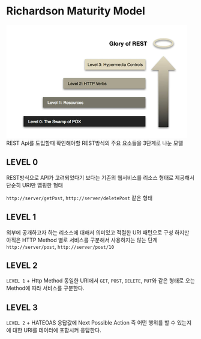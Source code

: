 # Richardson Maturity Model

![richardson-maturity-model](../asset/Architecture/richardson-maturity-model.png)
REST Api를 도입할때 확인해야할 REST방식의 주요 요소들을 3단계로 나눈 모델

## LEVEL 0
REST방식으로 API가 고려되었다기 보다는 기존의 웹서비스를 리소스 형태로 제공해서 단순히 URI만 맵핑한 형태

`http://server/getPost`, `http://server/deletePost` 같은 형태

## LEVEL 1
외부에 공개하고자 하는 리소스에 대해서 의미있고 적절한 URI 패턴으로 구성
하지만 아직은 HTTP Method 별로 서비스를 구분해서 사용하지는 않는 단계
`http://server/post`, `http://server/post/10`

## LEVEL 2
`LEVEL 1` + Http Method
동일한 URI에서 `GET`, `POST`, `DELETE`, `PUT`와 같은 형태로 오는 Method에 따라 서비스를 구분한다.

## LEVEL 3
`LEVEL 2` + HATEOAS
응답값에 Next Possible Action 즉 어떤 행위를 할 수 있는지에 대한 URI를 데이터에 포함시켜 응답한다.